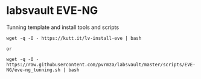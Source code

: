 # labsvault EVE-NG

Tunning template and install tools and scripts

```
wget -q -O - https://kutt.it/lv-install-eve | bash

or 

wget -q -O - https://raw.githubusercontent.com/pvrmza/labsvault/master/scripts/EVE-NG/eve-ng_tunning.sh | bash 
```